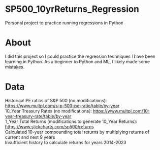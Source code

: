 # SP500_10yrReturns_Regression
Personal project to practice running regressions in Python 
# About
I did this project so I could practice the regression techniques I have been learning in Python. As a beginner to Python and ML, I likely made some mistakes.
# Data  
Historical PE ratios of S&P 500 (no modifications): https://www.multpl.com/s-p-500-pe-ratio/table/by-year  
10_Year Treasury Rates (no modifications): https://www.multpl.com/10-year-treasury-rate/table/by-year  
1_Year Total Returns (modifications to generate 10_Year Returns): https://www.slickcharts.com/sp500/returns  
  Calculated 10-year compounding total returns by multiplying returns of current and next 9 years  
  Insufficient history to calculate returns for years 2014-2023   
